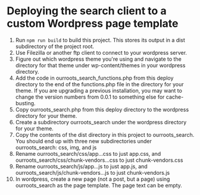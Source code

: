 # Deploying the search client to a custom Wordpress page template

1. Run `npm run build` to build this project. This stores its output in a dist subdirectory of the project root.
2. Use Filezilla or another ftp client to connect to your wordpress server.
3. Figure out which wordpress theme you're using and navigate to the directory for that theme under wp-content/themes in your wordpress directory.
4. Add the code in ourroots_search_functions.php from this deploy directory to the end of the functions.php file in the directory for your theme.
   If you are upgrading a previous installation, you may want to change the version numbers from 0.0.1 to something else for cache-busting.
5. Copy ourroots_search.php from this deploy directory to the wordpress directory for your theme.
5. Create a subdirectory ourroots_search under the wordpress directory for your theme.
6. Copy the contents of the dist directory in this project to ourroots_search. 
   You should end up with three new subdirectories under ourroots_search: css, img, and js
7. Rename ourroots_search/css/app...css to just app.css, and ourroots_search/css/chunk-vendors...css to just chunk-vendors.css
8. Rename ourroots_search/js/app...js to just app.js, and ourroots_search/js/chunk-vendors...js to just chunk-vendors.js
9. In wordpress, create a new page (not a post, but a page) using ourroots_search as the page template. The page text can be empty.
